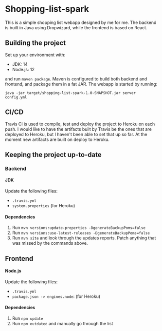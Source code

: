 # Shopping-list-spark

This is a simple shopping list webapp designed by me for me. The backend is built in Java using Dropwizard, while the frontend is based on React.

## Building the project

Set up your environment with:
* JDK: 14
* Node.js: 12

and run `maven package`. Maven is configured to build both backend and frontend, and package them in a fat JAR. The webapp is started by running:

```
java -jar target/shopping-list-spark-1.0-SNAPSHOT.jar server config.yml
``` 

## CI/CD

Travis CI is used to compile, test and deploy the project to Heroku on each push. I would like to have the artifacts built by Travis be the ones that are deployed to Heroku, but I haven't been able to set that up so far. At the moment new artifacts are built on deploy to Heroku.

## Keeping the project up-to-date

### Backend

#### JDK
Update the following files:
* `.travis.yml`
* `system.properties` (for Heroku)

#### Dependencies
1. Run `mvn versions:update-properties -DgenerateBackupPoms=false`
2. Run `mvn versions:use-latest-releases -DgenerateBackupPoms=false`
3. Run `mvn site` and look through the updates reports. Patch anything that was missed by the commands above.

## Frontend

#### Node.js
Update the following files:
* `.travis.yml` 
* `package.json -> engines.node`: (for Heroku)

#### Dependencies
1. Run `npm update`
2. Run `npm outdated` and manually go through the list

